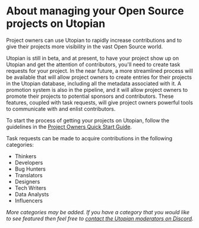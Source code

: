 # About managing your Open Source projects on Utopian

Project owners can use Utopian to rapidly increase contributions and to give their projects more visibility in the vast Open Source world.

Utopian is still in beta, and at present, to have your project show up on Utopian and get the attention of contributors, you'll need to create task requests for your project. In the near future, a more streamlined process will be available that will allow project owners to create entries for their projects in the Utopian database, including all the metadata associated with it. A promotion system is also in the pipeline, and it will allow project owners to promote their projects to potential sponsors and contributors. These features, coupled with task requests, will give project owners powerful tools to communicate with and enlist contributors.

To start the process of getting your projects on Utopian, follow the guidelines in the [Project Owners Quick Start Guide](../guides/quickstart_project-owners.md).

Task requests can be made to acquire contributions in the following categories:

- Thinkers
- Developers
- Bug Hunters
- Translators
- Designers
- Tech Writers
- Data Analysts
- Influencers

*More categories may be added. If you have a category that you would like to see featured then feel free to [contact the Utopian moderators on Discord](https://discord.gg/UCvqCsx).*
